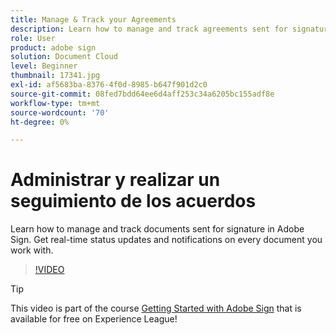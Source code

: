 ```yaml
---
title: Manage & Track your Agreements
description: Learn how to manage and track agreements sent for signature in Adobe Sign
role: User
product: adobe sign
solution: Document Cloud
level: Beginner
thumbnail: 17341.jpg
exl-id: af5683ba-8376-4f0d-8985-b647f901d2c0
source-git-commit: 08fed7bdd64ee6d4aff253c34a6205bc155adf8e
workflow-type: tm+mt
source-wordcount: '70'
ht-degree: 0%

---
```


# Administrar y realizar un seguimiento de los acuerdos

Learn how to manage and track documents sent for signature in Adobe Sign. Get real-time status updates and notifications on every document you work with.

>[!VIDEO](https://video.tv.adobe.com/v/338695?hidetitle=true)

>[!TIP]
>
>This video is part of the course [Getting Started with Adobe Sign](https://experienceleague.adobe.com/?recommended=Sign-U-1-2020.1) that is available for free on Experience League!
